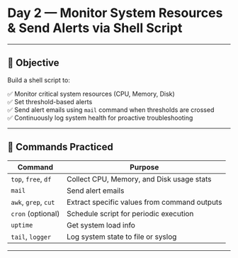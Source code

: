 # Day 2 — Monitor System Resources & Send Alerts via Shell Script

---

## 🎯 Objective

Build a shell script to:

✅ Monitor critical system resources (CPU, Memory, Disk)  
✅ Set threshold-based alerts  
✅ Send alert emails using `mail` command when thresholds are crossed  
✅ Continuously log system health for proactive troubleshooting  

---

## 📌 Commands Practiced

| Command              | Purpose                                              |
|----------------------|------------------------------------------------------|
| `top`, `free`, `df`  | Collect CPU, Memory, and Disk usage stats            |
| `mail`               | Send alert emails                                    |
| `awk`, `grep`, `cut` | Extract specific values from command outputs         |
| `cron` (optional)    | Schedule script for periodic execution               |
| `uptime`             | Get system load info                                 |
| `tail`, `logger`     | Log system state to file or syslog                   |

---


